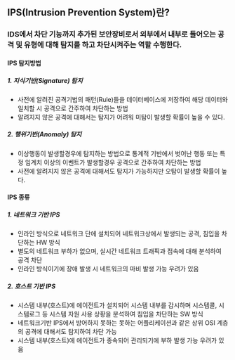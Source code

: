 ## IPS(Intrusion Prevention System)란?
### IDS에서 차단 기능까지 추가된 보안장비로서 외부에서 내부로 들어오는 공격 및 유형에 대해 탐지를 하고 차단시켜주는 역할 수행한다.

#### IPS 탐지방법
##### 1. 지식기반(Signature) 탐지
- 사전에 알려진 공격기법의 패턴(Rule)들을 데이터베이스에 저장하여 해당 데이터와 일치할 시 공격으로 간주하여 차단하는 방법  
- 알려지지 않은 공격에 대해서는 탐지가 어려워 미탐이 발생할 확률이 높을 수 있다.

##### 2. 행위기반(Anomaly) 탐지
- 이상행동이 발생할경우에 탐지하는 방법으로 통계적 기반에서 벗어난 행동 또는 특정 임계치 이상의 이벤트가 발생할경우 공격으로 간주하여 차단하는 방법  
- 사전에 알려지지 않은 공격에 대해서도 탐지가 가능하지만 오탐이 발생할 확률이 높다.

#### IPS 종류
##### 1. 네트워크 기반 IPS
- 인라인 방식으로 네트워크 단에 설치되어 네트워크상에서 발생되는 공격, 침입을 차단하는 HW 방식  
- 별도의 네트워크 부하가 없으며, 실시간 네트워크 트래픽과 접속에 대해 분석하여 공격 차단    
- 인라인 방식이기에 장애 발생 시 네트워크의 마비 발생 가능 우려가 있음  

##### 2. 호스트 기반 IPS
- 시스템 내부(호스트)에 에이전트가 설치되어 시스템 내부를 감시하며 시스템콜, 시스템로그 등 시스템 자원 사용 상황을 분석하여 침입을 차단하는 SW 방식  
- 네트워크기반 IPS에서 방어하지 못하는 못하는 어플리케이션과 같은 상위 OSI 계층의 공격에 대해서도 탐지하여 차단 가능  
- 시스템 내부(호스트)에 에이전트가 종속되어 관리되기에 부하 발생 가능 우려가 있음  
